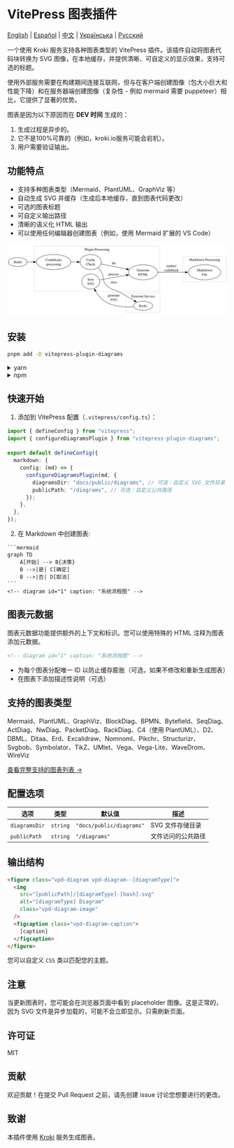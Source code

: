 # VitePress 图表插件

[English](README.md) | [Español](README.es.md) | [中文](README.zh.md) | [Українська](README.uk.md) | [Русский](README.ru.md)

一个使用 Kroki 服务支持各种图表类型的 VitePress 插件。该插件自动将图表代码块转换为 SVG 图像，在本地缓存，并提供清晰、可自定义的显示效果，支持可选的标题。

使用外部服务需要在构建期间连接互联网，但与在客户端创建图像（包大小巨大和性能下降）和在服务器端创建图像（复杂性 - 例如 mermaid 需要 puppeteer）相比，它提供了显著的优势。

图表是因为以下原因而在 __DEV 时间__ 生成的：

1. 生成过程是异步的。
2. 它不是100%可靠的（例如，kroki.io服务可能会宕机）。
3. 用户需要验证输出。

## 功能特点

- 支持多种图表类型（Mermaid、PlantUML、GraphViz 等）
- 自动生成 SVG 并缓存（生成后本地缓存，直到图表代码更改）
- 可选的图表标题
- 可自定义输出路径
- 清晰的语义化 HTML 输出
- 可以使用任何编辑器创建图表（例如，使用 Mermaid 扩展的 VS Code）

![Diagram](./diag-1.svg)

## 安装

```bash
pnpm add -D vitepress-plugin-diagrams
```

<details>
<summary>yarn</summary>

```bash
yarn add -D vitepress-plugin-diagrams
```
</details>

<details>
<summary>npm</summary>

```bash
npm install --save-dev vitepress-plugin-diagrams
```
</details>

## 快速开始

1. 添加到 VitePress 配置（`.vitepress/config.ts`）：

```ts
import { defineConfig } from "vitepress";
import { configureDiagramsPlugin } from "vitepress-plugin-diagrams";

export default defineConfig({
  markdown: {
    config: (md) => {
      configureDiagramsPlugin(md, {
        diagramsDir: "docs/public/diagrams", // 可选：自定义 SVG 文件目录
        publicPath: "/diagrams", // 可选：自定义公共路径
      });
    },
  },
});
```

2. 在 Markdown 中创建图表:

````
```mermaid
graph TD
    A[开始] --> B{决策}
    B -->|是| C[确定]
    B -->|否| D[取消]
```
<!-- diagram id="1" caption: "系统流程图" -->
````

## 图表元数据

图表元数据功能提供额外的上下文和标识。您可以使用特殊的 HTML 注释为图表添加元数据。

```html
<!-- diagram id="1" caption: "系统流程图" -->
```

- 为每个图表分配唯一 ID 以防止缓存膨胀（可选，如果不修改和重新生成图表）
- 在图表下添加描述性说明（可选）

## 支持的图表类型

Mermaid、PlantUML、GraphViz、BlockDiag、BPMN、Bytefield、SeqDiag、ActDiag、NwDiag、PacketDiag、RackDiag、C4（使用 PlantUML）、D2、DBML、Ditaa、Erd、Excalidraw、Nomnoml、Pikchr、Structurizr、Svgbob、Symbolator、TikZ、UMlet、Vega、Vega-Lite、WaveDrom、WireViz

[查看完整支持的图表列表 →](https://kroki.io/#support)

## 配置选项

| 选项 | 类型 | 默认值 | 描述 |
|--------|------|---------|-------------|
| `diagramsDir` | `string` | `"docs/public/diagrams"` | SVG 文件存储目录 |
| `publicPath` | `string` | `"/diagrams"` | 文件访问的公共路径 |

## 输出结构

```html
<figure class="vpd-diagram vpd-diagram--[diagramType]">
  <img 
    src="[publicPath]/[diagramType]-[hash].svg" 
    alt="[diagramType] Diagram" 
    class="vpd-diagram-image"
  />
  <figcaption class="vpd-diagram-caption">
    [caption]
  </figcaption>
</figure>
```

您可以自定义 `CSS` 类以匹配您的主题。

## 注意

当更新图表时，您可能会在浏览器页面中看到 placeholder 图像。这是正常的，因为 SVG 文件是异步加载的，可能不会立即显示。只需刷新页面。

## 许可证

MIT

## 贡献

欢迎贡献！在提交 Pull Request 之前，请先创建 issue 讨论您想要进行的更改。

## 致谢

本插件使用 [Kroki](https://kroki.io/) 服务生成图表。 